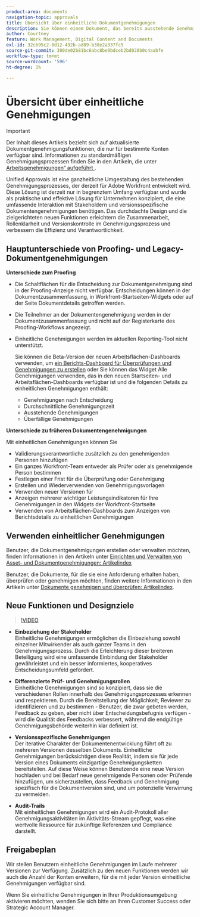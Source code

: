 ```yaml
---
product-area: documents
navigation-topic: approvals
title: Übersicht über einheitliche Dokumentgenehmigungen
description: Sie können einem Dokument, das bereits ausstehende Genehmigungen enthält, zusätzliche genehmigende Personen oder Prüfende hinzufügen.
author: Courtney
feature: Work Management, Digital Content and Documents
exl-id: 32cb95c2-8d12-492b-ad89-b38e2a337fc5
source-git-commit: 300de02b81bc6abc8be9bdceb2bd028b0c4aabfe
workflow-type: tm+mt
source-wordcount: '596'
ht-degree: 1%

---
```


# Übersicht über einheitliche Genehmigungen

>[!IMPORTANT]
>
>Der Inhalt dieses Artikels bezieht sich auf aktualisierte Dokumentgenehmigungsfunktionen, die nur für bestimmte Konten verfügbar sind. Informationen zu standardmäßigen Genehmigungsprozessen finden Sie in den Artikeln, die unter [Arbeitsgenehmigungen“ aufgeführt ](/help/quicksilver/review-and-approve-work/manage-approvals/manage-approvals.md).

Unified Approvals ist eine ganzheitliche Umgestaltung des bestehenden Genehmigungsprozesses, der derzeit für Adobe Workfront entwickelt wird. Diese Lösung ist derzeit nur in begrenztem Umfang verfügbar und wurde als praktische und effektive Lösung für Unternehmen konzipiert, die eine umfassende Interaktion mit Stakeholdern und versionsspezifische Dokumentengenehmigungen benötigen. Das durchdachte Design und die zielgerichteten neuen Funktionen erleichtern die Zusammenarbeit, Rollenklarheit und Versionskontrolle im Genehmigungsprozess und verbessern die Effizienz und Verantwortlichkeit.

## Hauptunterschiede von Proofing- und Legacy-Dokumentgenehmigungen

**Unterschiede zum Proofing**

* Die Schaltflächen für die Entscheidung zur Dokumentgenehmigung sind in der Proofing-Anzeige nicht verfügbar. Entscheidungen können in der Dokumentzusammenfassung, in Workfront-Startseiten-Widgets oder auf der Seite Dokumentdetails getroffen werden.
* Die Teilnehmer an der Dokumentengenehmigung werden in der Dokumentzusammenfassung und nicht auf der Registerkarte des Proofing-Workflows angezeigt.
* Einheitliche Genehmigungen werden im aktuellen Reporting-Tool nicht unterstützt.

  Sie können die Beta-Version der neuen Arbeitsflächen-Dashboards verwenden, um [ein Berichts-Dashboard für Überprüfungen und Genehmigungen zu erstellen](/help/quicksilver/review-and-approve-work/document-reviews-and-approvals/create-review-and-approval-dashboard.md) oder Sie können das Widget Alle Genehmigungen verwenden, das in den neuen Startseiten- und Arbeitsflächen-Dashboards verfügbar ist und die folgenden Details zu einheitlichen Genehmigungen enthält:

   * Genehmigungen nach Entscheidung
   * Durchschnittliche Genehmigungszeit
   * Ausstehende Genehmigungen
   * Überfällige Genehmigungen

**Unterschiede zu früheren Dokumentengenehmigungen**

Mit einheitlichen Genehmigungen können Sie

* Validierungsverantwortliche zusätzlich zu den genehmigenden Personen hinzufügen
* Ein ganzes Workfront-Team entweder als Prüfer oder als genehmigende Person bestimmen
* Festlegen einer Frist für die Überprüfung oder Genehmigung
* Erstellen und Wiederverwenden von Genehmigungsvorlagen
* Verwenden neuer Versionen für
* Anzeigen mehrerer wichtiger Leistungsindikatoren für Ihre Genehmigungen in den Widgets der Workfront-Startseite
* Verwenden von Arbeitsflächen-Dashboards zum Anzeigen von Berichtsdetails zu einheitlichen Genehmigungen

## Verwenden einheitlicher Genehmigungen

Benutzer, die Dokumentgenehmigungen erstellen oder verwalten möchten, finden Informationen in den Artikeln unter [Einrichten und Verwalten von Asset- und Dokumentgenehmigungen: Artikelindex](/help/quicksilver/review-and-approve-work/document-reviews-and-approvals/manage-document-approvals/set-up-and-manage-doc-asset-approvals-toc.md)

Benutzer, die Dokumente, für die sie eine Anforderung erhalten haben, überprüfen oder genehmigen möchten, finden weitere Informationen in den Artikeln unter [Dokumente genehmigen und überprüfen: Artikelindex](/help/quicksilver/review-and-approve-work/document-reviews-and-approvals/review-and-approve-documents/review-documents-toc.md).

## Neue Funktionen und Designziele

>[!VIDEO](https://video.tv.adobe.com/v/3420544/)

* **Einbeziehung der Stakeholder**\
    Einheitliche Genehmigungen ermöglichen die Einbeziehung sowohl einzelner Mitwirkender als auch ganzer Teams in den Genehmigungsprozess. Durch die Erleichterung dieser breiteren Beteiligung wird eine umfassende Einbindung der Stakeholder gewährleistet und ein besser informiertes, kooperatives Entscheidungsumfeld gefördert.

* **Differenzierte Prüf- und Genehmigungsrollen**\
     Einheitliche Genehmigungen sind so konzipiert, dass sie die verschiedenen Rollen innerhalb des Genehmigungsprozesses erkennen und respektieren. Durch die Bereitstellung der Möglichkeit, Reviewer zu identifizieren und zu bestimmen - Benutzer, die zwar gebeten werden, Feedback zu geben, aber nicht über Entscheidungsbefugnis verfügen - wird die Qualität des Feedbacks verbessert, während die endgültige Genehmigungsbehörde weiterhin klar definiert ist.

* **Versionsspezifische Genehmigungen**\
    Der iterative Charakter der Dokumentenentwicklung führt oft zu mehreren Versionen desselben Dokuments. Einheitliche Genehmigungen berücksichtigen diese Realität, indem sie für jede Version eines Dokuments einzigartige Genehmigungsketten bereitstellen. Auf diese Weise können Benutzende eine neue Version hochladen und bei Bedarf neue genehmigende Personen oder Prüfende hinzufügen, um sicherzustellen, dass Feedback und Genehmigung spezifisch für die Dokumentversion sind, und um potenzielle Verwirrung zu vermeiden.

* **Audit-Trails**\
    Mit einheitlichen Genehmigungen wird ein Audit-Protokoll aller Genehmigungsaktivitäten im Aktivitäts-Stream gepflegt, was eine wertvolle Ressource für zukünftige Referenzen und Compliance darstellt.

## Freigabeplan

Wir stellen Benutzern einheitliche Genehmigungen im Laufe mehrerer Versionen zur Verfügung. Zusätzlich zu den neuen Funktionen werden wir auch die Anzahl der Konten erweitern, für die mit jeder Version einheitliche Genehmigungen verfügbar sind.

Wenn Sie einheitliche Genehmigungen in Ihrer Produktionsumgebung aktivieren möchten, wenden Sie sich bitte an Ihren Customer Success oder Strategic Account Manager.


